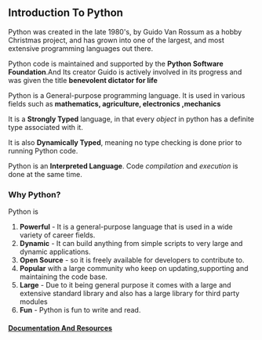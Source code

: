## Introduction To Python

Python was created  in the late 1980's, by Guido Van Rossum as a hobby Christmas project, and has grown into one of the largest, and most extensive programming
languages out there.

Python code is maintained and supported by the **Python Software Foundation**.And Its creator Guido is actively involved in its progress and was given the title **benevolent dictator for life**

Python is a General-purpose programming language. It is used in various fields such as __mathematics, agriculture, electronics ,mechanics__

It is a **Strongly Typed** language, in that every _object_ in python has a definite type associated with it.

It is also **Dynamically Typed**, meaning no type checking is done prior to running Python code.

Python is an **Interpreted Language**. Code _compilation_ and _execution_ is done at the same time.



### Why Python?

Python is
1. **Powerful** - It is a  general-purpose language that is used in a wide variety of career fields.
2. **Dynamic** - It can build anything from simple scripts to very large and dynamic applications.
3. **Open Source** - so it is freely available for developers to contribute to.
4. **Popular** with a large community who keep on updating,supporting and maintaining the code base.
5. **Large** - Due to it being general purpose it comes with a large and extensive standard library and also has a large library for third party modules
6. **Fun** - Python is fun to write and read.


#### [Documentation And Resources](./docs_and_res.md)
